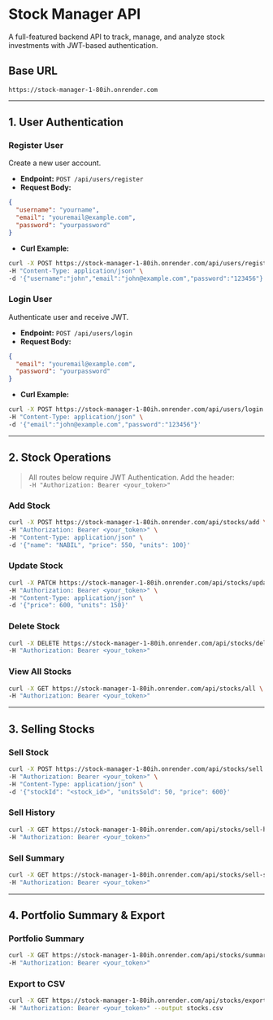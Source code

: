 # Stock Manager API

A full-featured backend API to track, manage, and analyze stock investments with JWT-based authentication.

## Base URL

```
https://stock-manager-1-80ih.onrender.com
```

---

## 1. User Authentication

### Register User

Create a new user account.

- **Endpoint:** `POST /api/users/register`
- **Request Body:**
```json
{
  "username": "yourname",
  "email": "youremail@example.com",
  "password": "yourpassword"
}
```
- **Curl Example:**
```bash
curl -X POST https://stock-manager-1-80ih.onrender.com/api/users/register \
-H "Content-Type: application/json" \
-d '{"username":"john","email":"john@example.com","password":"123456"}'
```

### Login User

Authenticate user and receive JWT.

- **Endpoint:** `POST /api/users/login`
- **Request Body:**
```json
{
  "email": "youremail@example.com",
  "password": "yourpassword"
}
```
- **Curl Example:**
```bash
curl -X POST https://stock-manager-1-80ih.onrender.com/api/users/login \
-H "Content-Type: application/json" \
-d '{"email":"john@example.com","password":"123456"}'
```

---

## 2. Stock Operations

> All routes below require JWT Authentication. Add the header:  
`-H "Authorization: Bearer <your_token>"`

### Add Stock

```bash
curl -X POST https://stock-manager-1-80ih.onrender.com/api/stocks/add \
-H "Authorization: Bearer <your_token>" \
-H "Content-Type: application/json" \
-d '{"name": "NABIL", "price": 550, "units": 100}'
```

### Update Stock

```bash
curl -X PATCH https://stock-manager-1-80ih.onrender.com/api/stocks/update/<stock_id> \
-H "Authorization: Bearer <your_token>" \
-H "Content-Type: application/json" \
-d '{"price": 600, "units": 150}'
```

### Delete Stock

```bash
curl -X DELETE https://stock-manager-1-80ih.onrender.com/api/stocks/delete/<stock_id> \
-H "Authorization: Bearer <your_token>"
```

### View All Stocks

```bash
curl -X GET https://stock-manager-1-80ih.onrender.com/api/stocks/all \
-H "Authorization: Bearer <your_token>"
```

---

## 3. Selling Stocks

### Sell Stock

```bash
curl -X POST https://stock-manager-1-80ih.onrender.com/api/stocks/sell \
-H "Authorization: Bearer <your_token>" \
-H "Content-Type: application/json" \
-d '{"stockId": "<stock_id>", "unitsSold": 50, "price": 600}'
```

### Sell History

```bash
curl -X GET https://stock-manager-1-80ih.onrender.com/api/stocks/sell-history \
-H "Authorization: Bearer <your_token>"
```

### Sell Summary

```bash
curl -X GET https://stock-manager-1-80ih.onrender.com/api/stocks/sell-summary \
-H "Authorization: Bearer <your_token>"
```

---

## 4. Portfolio Summary & Export

### Portfolio Summary

```bash
curl -X GET https://stock-manager-1-80ih.onrender.com/api/stocks/summary \
-H "Authorization: Bearer <your_token>"
```

### Export to CSV

```bash
curl -X GET https://stock-manager-1-80ih.onrender.com/api/stocks/export/current-stocks/csv \
-H "Authorization: Bearer <your_token>" --output stocks.csv
```
